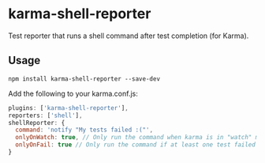 # karma-shell-reporter

Test reporter that runs a shell command after test completion (for Karma).

## Usage

```
npm install karma-shell-reporter --save-dev
```

Add the following to your karma.conf.js:

```js
plugins: ['karma-shell-reporter'],
reporters: ['shell'],
shellReporter: {
  command: 'notify "My tests failed :("',
  onlyOnWatch: true, // Only run the command when karma is in "watch" mode
  onlyOnFail: true // Only run the command if at least one test failed
}
```
